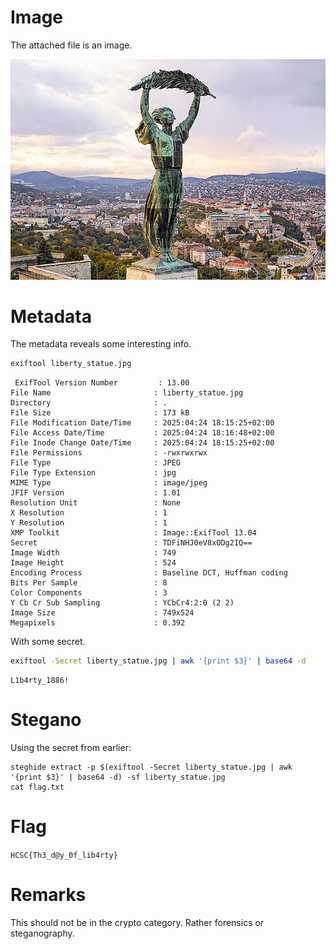 # Image

The attached file is an image.

![](files/liberty_statue.jpg)

# Metadata

The metadata reveals some interesting info.

```bash
exiftool liberty_statue.jpg
```

```
 ExifTool Version Number         : 13.00
File Name                       : liberty_statue.jpg
Directory                       : .
File Size                       : 173 kB
File Modification Date/Time     : 2025:04:24 18:15:25+02:00
File Access Date/Time           : 2025:04:24 18:16:48+02:00
File Inode Change Date/Time     : 2025:04:24 18:15:25+02:00
File Permissions                : -rwxrwxrwx
File Type                       : JPEG
File Type Extension             : jpg
MIME Type                       : image/jpeg
JFIF Version                    : 1.01
Resolution Unit                 : None
X Resolution                    : 1
Y Resolution                    : 1
XMP Toolkit                     : Image::ExifTool 13.04
Secret                          : TDFiNHJ0eV8xODg2IQ==
Image Width                     : 749
Image Height                    : 524
Encoding Process                : Baseline DCT, Huffman coding
Bits Per Sample                 : 8
Color Components                : 3
Y Cb Cr Sub Sampling            : YCbCr4:2:0 (2 2)
Image Size                      : 749x524
Megapixels                      : 0.392
```

With some secret.

```bash
exiftool -Secret liberty_statue.jpg | awk '{print $3}' | base64 -d
```
```
L1b4rty_1886!
```

# Stegano

Using the secret from earlier:

```
steghide extract -p $(exiftool -Secret liberty_statue.jpg | awk '{print $3}' | base64 -d) -sf liberty_statue.jpg
cat flag.txt
```

# Flag
`HCSC{Th3_d@y_0f_lib4rty}`

# Remarks

This should not be in the crypto category. Rather forensics or steganography.